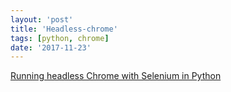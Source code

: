 ```yaml
---
layout: 'post'
title: 'Headless-chrome'
tags: [python, chrome]
date: '2017-11-23'
---
```


[Running headless Chrome with Selenium in Python](https://medium.com/@pyzzled/running-headless-chrome-with-selenium-in-python-3f42d1f5ff1d)
